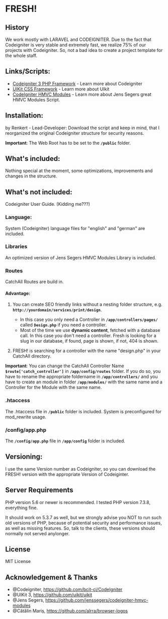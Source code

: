 # FRESH!

## History

We work mostly with LARAVEL and CODEIGNITER. Due to the fact that Codeigniter
is very stable and extremely fast, we realize 75% of our projects with Codeigniter.
So, not a bad idea to create a project template for the whole staff.

## Links/Scripts:

* [Codeigniter 3 PHP Framework](https://codeigniter.com) - Learn more about Codeigniter
* [UIKit CSS Framework](https://getuikit.com) - Learn more about UIkit
* [CodeIgniter HMVC Modules](https://github.com/jenssegers/codeigniter-hmvc-modules) - Learn more about Jens Segers great HMVC Modules Script.


## Installation:

by Renkert - Lead-Developer:
Download the script and keep in mind, that I reorganized the original Codeigniter
structure for security reasons.

**Important**: The Web Root has to be set to the **`/public`** folder.

## What's included:
Nothing special at the moment, some optimizations, improvements and changes
in the structure.

## What's not included:
Codeigniter User Guide. (Kidding me???)

### Language:
System (Codeigniter) language files for "english" and "german" are included.

### Libraries
An optimized version of Jens Segers HMVC Modules Library is included.

### Routes
CatchAll Routes are build in.

#### Advantage:

1. You can create SEO friendly links without a nesting folder structure, e.g. **`http://yourdomain/services/print/design`**.
	* In this case you only need a Controller in **`/app/controllers/pages/`** called **`Design.php`** if you need a controller.
	* Most of the time we use **dynamic content**, fetched with a database call. In this case you don't need a controller. Fresh is
	looking for a slug in our database, if found, page is shown, if not, 404 is shown.


2. FRESH! is searching for a controller with the name "design.php" in your CatchAll directory.

**Important**: You can change the CatchAll Controller Name **`$route['catch_controller']`** in **`/app/config/routes`** folder.
If you do so, you have to rename the appropriate foldername in **`/app/controllers/`** and you have to create an module
in folder **`/app/modules/`** with the same name and a Controller for the Module with the same name.

### .htaccess
The .htaccess file in **`/public`** folder is included. System is preconfigured for
mod_rewrite usage.

### /config/app.php
The **`/config/app.php`** file in **`/app/config`** folder is included.

## Versioning:
I use the same Version number as Codeigniter, so you can download the FRESH!
version with the appropriate Version of Codeiginter.

## Server Requirements

PHP version 5.6 or newer is recommended. I tested PHP version 7.3.8, everything fine.

It should work on 5.3.7 as well, but we strongly advise you NOT to run
such old versions of PHP, because of potential security and performance
issues, as well as missing features. So, talk to the clients, these versions should
normally not served anylonger.

## License

MIT License

## Acknowledgement & Thanks

* @Codeigniter, https://github.com/bcit-ci/CodeIgniter
* @UIKit 3, https://github.com/uikit/uikit
* @Jens Segers, https://github.com/jenssegers/codeigniter-hmvc-modules
* @Cătălin Mariș, https://github.com/alrra/browser-logos

